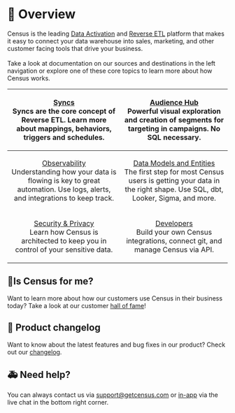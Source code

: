 # 🦩 Overview

Census is the leading [Data Activation](https://www.getcensus.com/blog/what-is-data-activation) and [Reverse ETL](https://www.getcensus.com/blog/what-is-reverse-etl) platform that makes it easy to connect your data warehouse into sales, marketing, and other customer facing tools that drive your business.\
\
Take a look at documentation on our sources and destinations in the left navigation or explore one of these core topics to learn more about how Census works.

|             <p><a href="basics/core-concept/">Syncs</a><br>Syncs are the core concept of Reverse ETL. Learn more about mappings, behaviors, triggers and schedules.</p>            |                 <p><a href="basics/audience-hub/">Audience Hub</a><br>Powerful visual exploration and creation of segments for targeting in campaigns. No SQL necessary.</p>                |
| :--------------------------------------------------------------------------------------------------------------------------------------------------------------------------------: | :-----------------------------------------------------------------------------------------------------------------------------------------------------------------------------------------: |
| <p><a href="basics/sync-monitoring/">Observability</a><br>Understanding how your data is flowing is key to great automation. Use logs, alerts, and integrations to keep track.</p> | <p><a href="basics/data-defining/">Data Models and Entities</a><br>The first step for most Census users is getting your data in the right shape. Use SQL, dbt, Looker, Sigma, and more.</p> |
|             <p><a href="basics/security-and-privacy/">Security &#x26; Privacy</a><br>Learn how Census is architected to keep you in control of your sensitive data.</p>            |                              <p><a href="basics/developers/">Developers</a><br>Build your own Census integrations, connect git, and manage Census via API.</p>                              |

## 🧞Is Census for me?

Want to learn more about how our customers use Census in their business today? Take a look at our customer [hall of fame](https://www.getcensus.com/customers)!

## 🎊 Product changelog

Want to know about the latest features and bug fixes in our product? Check out our [changelog](https://whatsnew.getcensus.com/).

## 🚑 Need help?

You can always contact us via support@getcensus.com or [in-app](https://app.getcensus.com) via the live chat in the bottom right corner.
